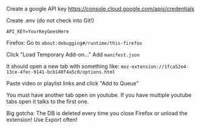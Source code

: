 Create a google API key
https://console.cloud.google.com/apis/credentials

Create .env (do not check into Git!)

```
API_KEY=YourKeyGoesHere
```

Firefox: Go to `about:debugging#/runtime/this-firefox`

Click "Load Temporary Add-on..."
Add `manifest.json`

It should open a new tab with something like:
`moz-extension://1fca52e4-13ce-4fec-9141-bcb140f4a5c0/options.html`

Paste video or playlist links and click "Add to Queue"

You must have another tab open on youtube. If you have multiple youtube tabs open it talks to the first one.

Big gotcha: The DB is deleted every time you close Firefox or unload the extension! Use Export often!
